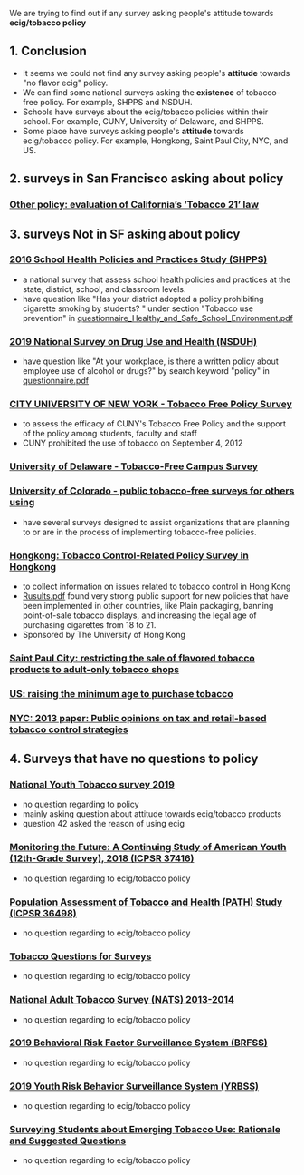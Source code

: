
We are trying to find out if any survey asking people's attitude towards **ecig/tobacco policy**

## 1. Conclusion
- It seems we could not find any survey asking people's **attitude** towards "no flavor ecig" policy.
- We can find some national surveys asking the **existence** of tobacco-free policy. For example, SHPPS and NSDUH.
- Schools have surveys about the ecig/tobacco policies within their school. For example, CUNY, University of Delaware, and SHPPS.
- Some place have surveys asking people's **attitude** towards ecig/tobacco policy. For example, Hongkong, Saint Paul City, NYC, and US.

## 2. surveys in San Francisco asking about policy
### [Other policy: evaluation of California’s ‘Tobacco 21’ law](https://tobaccocontrol.bmj.com/content/27/6/656)



## 3. surveys Not in SF asking about policy

### [2016 School Health Policies and Practices Study (SHPPS)](https://www.cdc.gov/healthyyouth/data/shpps/index.htm)
- a national survey that assess school health policies and practices at the state, district, school, and classroom levels.
- have question like "Has your district adopted a policy prohibiting cigarette smoking by students? " under section "Tobacco use prevention" in [questionnaire_Healthy_and_Safe_School_Environment.pdf](https://www.cdc.gov/healthyyouth/data/shpps/files/questionnaires/2016/SHPPS_Healthy_and-_Safe_School_Environment_District-corrected.pdf)

### [2019 National Survey on Drug Use and Health (NSDUH)](https://nsduhweb.rti.org/respweb/homepage.cfm)
- have question like "At your workplace, is there a written policy about employee use of alcohol or drugs?" by search keyword "policy" in [questionnaire.pdf](https://www.samhsa.gov/data/sites/default/files/cbhsq-reports/NSDUHmrbCAISpecs2019.pdf)

### [CITY UNIVERSITY OF NEW YORK - Tobacco Free Policy Survey](https://system.suny.edu/media/suny/content-assets/documents/healthaffairs/tobaccofree/CUNY-Tobacco-Policy-Survey.pdf)
- to assess the efficacy of CUNY's Tobacco Free Policy and the support of the policy among students, faculty and staff
- CUNY prohibited the use of tobacco on September 4, 2012

### [University of Delaware - Tobacco-Free Campus Survey](https://cpb-us-w2.wpmucdn.com/sites.udel.edu/dist/6/557/files/2014/05/Tobacco-Free-Campus-Survey-Results-1kirm5z.pdf)

### [University of Colorado - public tobacco-free surveys for others using](https://www.bhwellness.org/resources/surveys/tobaccofree)
- have several surveys designed to assist organizations that are planning to or are in the process of implementing tobacco-free policies.

### [Hongkong: Tobacco Control-Related Policy Survey in Hongkong](https://clinicaltrials.gov/ct2/show/NCT03182764)
- to collect information on issues related to tobacco control in Hong Kong
- [Rusults.pdf](http://www.smokefree.hk/UserFiles/resources/about_us/cosh_reports/COSHRN_E24.pdf) found very strong public support for new policies that have been implemented in other countries, like Plain packaging, banning point-of-sale tobacco displays, and increasing the legal age of purchasing cigarettes from 18 to 21.
- Sponsored by The University of Hong Kong

### [Saint Paul City: restricting the sale of flavored tobacco products to adult-only tobacco shops](http://www.ansrmn.org/wp-content/uploads/2014/11/Saint-Paul-Poll-Fact-Sheet.pdf)

### [US: raising the minimum age to purchase tobacco](https://tobaccocontrol.bmj.com/content/25/3/284.full)

### [NYC: 2013 paper: Public opinions on tax and retail-based tobacco control strategies](https://tobaccocontrol.bmj.com/content/24/e1/e10.full)




## 4. Surveys that have no questions to policy
### [National Youth Tobacco survey 2019](https://www.cdc.gov/tobacco/data_statistics/surveys/nyts/data/index.html)
- no question regarding to policy
- mainly asking question about attitude towards ecig/tobacco products
- question 42 asked the reason of using ecig

### [Monitoring the Future: A Continuing Study of American Youth (12th-Grade Survey), 2018 (ICPSR 37416)](https://www.icpsr.umich.edu/icpsrweb/NAHDAP/studies/37416)
- no question regarding to ecig/tobacco policy

### [Population Assessment of Tobacco and Health (PATH) Study (ICPSR 36498)](https://www.icpsr.umich.edu/icpsrweb/NAHDAP/studies/36498/summary)
- no question regarding to ecig/tobacco policy

### [Tobacco Questions for Surveys](https://www.who.int/tobacco/surveillance/en_tfi_tqs.pdf)
- no question regarding to ecig/tobacco policy

### [National Adult Tobacco Survey (NATS) 2013-2014](https://www.cdc.gov/tobacco/data_statistics/surveys/nats/index.htm)
- no question regarding to ecig/tobacco policy

### [2019 Behavioral Risk Factor Surveillance System (BRFSS)](https://www.cdc.gov/brfss/index.html)
- no question regarding to ecig/tobacco policy

### [2019 Youth Risk Behavior Surveillance System (YRBSS)](https://www.cdc.gov/healthyyouth/data/yrbs/index.htm)
- no question regarding to ecig/tobacco policy

### [Surveying Students about Emerging Tobacco Use: Rationale and Suggested Questions](http://makesmokinghistory.org/wp-content/uploads/2018/08/SurveyQuestionsForSchools2018.pdf)
- no question regarding to ecig/tobacco policy





